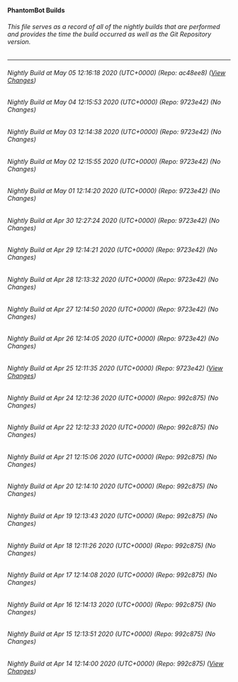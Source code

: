 **PhantomBot Builds**

###### This file serves as a record of all of the nightly builds that are performed and provides the time the build occurred as well as the Git Repository version.
-------------------------------------------------------------------------------------------------------------
###### Nightly Build at May 05 12:16:18 2020 (UTC+0000) (Repo: ac48ee8) ([View Changes](https://github.com/PhantomBot/PhantomBot/compare/9723e42...ac48ee8))
###### Nightly Build at May 04 12:15:53 2020 (UTC+0000) (Repo: 9723e42) (No Changes)
###### Nightly Build at May 03 12:14:38 2020 (UTC+0000) (Repo: 9723e42) (No Changes)
###### Nightly Build at May 02 12:15:55 2020 (UTC+0000) (Repo: 9723e42) (No Changes)
###### Nightly Build at May 01 12:14:20 2020 (UTC+0000) (Repo: 9723e42) (No Changes)
###### Nightly Build at Apr 30 12:27:24 2020 (UTC+0000) (Repo: 9723e42) (No Changes)
###### Nightly Build at Apr 29 12:14:21 2020 (UTC+0000) (Repo: 9723e42) (No Changes)
###### Nightly Build at Apr 28 12:13:32 2020 (UTC+0000) (Repo: 9723e42) (No Changes)
###### Nightly Build at Apr 27 12:14:50 2020 (UTC+0000) (Repo: 9723e42) (No Changes)
###### Nightly Build at Apr 26 12:14:05 2020 (UTC+0000) (Repo: 9723e42) (No Changes)
###### Nightly Build at Apr 25 12:11:35 2020 (UTC+0000) (Repo: 9723e42) ([View Changes](https://github.com/PhantomBot/PhantomBot/compare/992c875...9723e42))
###### Nightly Build at Apr 24 12:12:36 2020 (UTC+0000) (Repo: 992c875) (No Changes)
###### Nightly Build at Apr 22 12:12:33 2020 (UTC+0000) (Repo: 992c875) (No Changes)
###### Nightly Build at Apr 21 12:15:06 2020 (UTC+0000) (Repo: 992c875) (No Changes)
###### Nightly Build at Apr 20 12:14:10 2020 (UTC+0000) (Repo: 992c875) (No Changes)
###### Nightly Build at Apr 19 12:13:43 2020 (UTC+0000) (Repo: 992c875) (No Changes)
###### Nightly Build at Apr 18 12:11:26 2020 (UTC+0000) (Repo: 992c875) (No Changes)
###### Nightly Build at Apr 17 12:14:08 2020 (UTC+0000) (Repo: 992c875) (No Changes)
###### Nightly Build at Apr 16 12:14:13 2020 (UTC+0000) (Repo: 992c875) (No Changes)
###### Nightly Build at Apr 15 12:13:51 2020 (UTC+0000) (Repo: 992c875) (No Changes)
###### Nightly Build at Apr 14 12:14:00 2020 (UTC+0000) (Repo: 992c875) ([View Changes](https://github.com/PhantomBot/PhantomBot/compare/ca74733...992c875))
